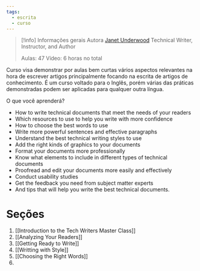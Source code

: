 ```yaml
---
tags:
  - escrita
  - curso
---
```

> [!info] Informações gerais
> Autora
> [Janet Underwood](https://www.udemy.com/user/janet-underwood-4/)
> Technical Writer, Instructor, and Author
> 
> Aulas: 47
Vídeo: 6 horas no total

Curso visa demonstrar por aulas bem curtas vários aspectos relevantes na hora de escrever artigos principalmente focando na escrita de artigos de conhecimento. É um curso voltado para o Inglês, porém várias das práticas demonstradas podem ser aplicadas para qualquer outra língua.

O que você aprenderá?
- How to write technical documents that meet the needs of your readers
- Which resources to use to help you write with more confidence
- How to choose the best words to use
- Write more powerful sentences and effective paragraphs
- Understand the best technical writing styles to use
- Add the right kinds of graphics to your documents
- Format your documents more professionally
- Know what elements to include in different types of technical documents
- Proofread and edit your documents more easily and effectively
- Conduct usability studies
- Get the feedback you need from subject matter experts
- And tips that will help you write the best technical documents.

# Seções

 1. [[Introduction to the Tech Writers Master Class]]
 2. [[Analyzing Your Readers]]
 3. [[Getting Ready to Write]]
 4. [[Writting with Style]]
 5. [[Choosing the Right Words]]
 6. 